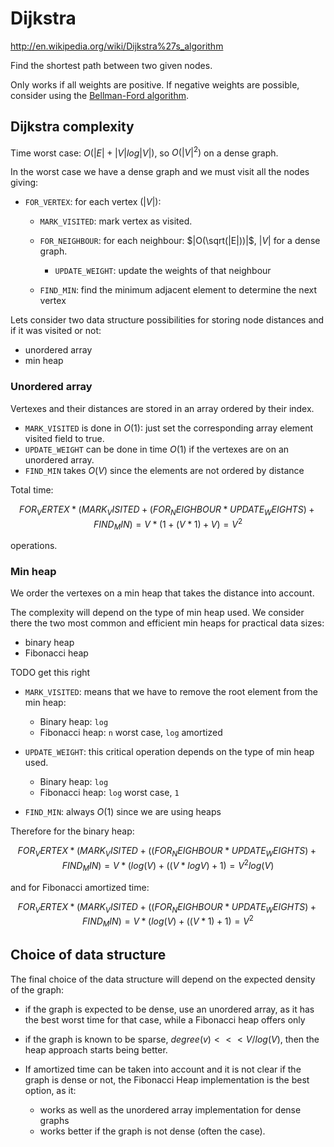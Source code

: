 # Dijkstra

<http://en.wikipedia.org/wiki/Dijkstra%27s_algorithm>

Find the shortest path between two given nodes.

Only works if all weights are positive. If negative weights are possible, consider using the [Bellman-Ford algorithm](http://en.wikipedia.org/wiki/Bellman%E2%80%93Ford_algorithm).

## Dijkstra complexity

Time worst case: $O(|E| + |V| log |V|)$, so $O(|V|^2)$ on a dense graph.

In the worst case we have a dense graph and we must visit all the nodes giving:

-   `FOR_VERTEX`: for each vertex ($|V|$):

    -   `MARK_VISITED`: mark vertex as visited.

    -   `FOR_NEIGHBOUR`: for each neighbour: $|O(\sqrt(|E|))|$, $|V|$ for a dense graph.

        - `UPDATE_WEIGHT`: update the weights of that neighbour

    -   `FIND_MIN`: find the minimum adjacent element to determine the next vertex

Lets consider two data structure possibilities for storing node distances and if it was visited or not:

- unordered array
- min heap

### Unordered array

Vertexes and their distances are stored in an array ordered by their index.

- `MARK_VISITED`    is done in $O(1)$: just set the corresponding array element visited field to true.
- `UPDATE_WEIGHT`   can be done in time $O(1)$ if the vertexes are on an unordered array.
- `FIND_MIN`        takes $O(V)$ since the elements are not ordered by distance

Total time:

$$
    FOR_VERTEX * ( MARK_VISITED + ( FOR_NEIGHBOUR * UPDATE_WEIGHTS    ) + FIND_MIN    ) =
    V *          ( 1            + ( V             * 1                 ) + V           ) =
    V^2
$$

operations.

### Min heap

We order the vertexes on a min heap that takes the distance into account.

The complexity will depend on the type of min heap used. We consider there the two most common and efficient min heaps for practical data sizes:

- binary heap
- Fibonacci heap

TODO get this right

-   `MARK_VISITED`: means that we have to remove the root element from the min heap:

    - Binary heap:    `log`
    - Fibonacci heap: `n` worst case, `log` amortized

-   `UPDATE_WEIGHT`:  this critical operation depends on the type of min heap used.

    - Binary heap:    `log`
    - Fibonacci heap: `log` worst case, `1`

-   `FIND_MIN`: always $O(1)$ since we are using heaps

Therefore for the binary heap:

$$
    FOR_VERTEX * ( MARK_VISITED + ( ( FOR_NEIGHBOUR * UPDATE_WEIGHTS ) + FIND_MIN ) =
    V *          ( log(V)       + ( ( V             * log V          ) + 1        ) =
    V^2 log(V)
$$

and for Fibonacci amortized time:

$$
    FOR_VERTEX * ( MARK_VISITED + ( ( FOR_NEIGHBOUR * UPDATE_WEIGHTS ) + FIND_MIN ) =
    V *          ( log(V)       + ( ( V             * 1              ) + 1        ) =
    V^2
$$

## Choice of data structure

The final choice of the data structure will depend on the expected density of the graph:

-   if the graph is expected to be dense, use an unordered array, as it has the best worst time for that case, while a Fibonacci heap offers only

-   if the graph is known to be sparse, $degree(v) <<< V/log(V)$, then the heap approach starts being better.

-   If amortized time can be taken into account and it is not clear if the graph is dense or not, the Fibonacci Heap implementation is the best option, as it:

    - works as well as the unordered array implementation for dense graphs
    - works better if the graph is not dense (often the case).

